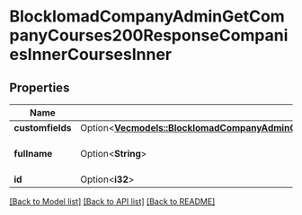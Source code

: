 # BlockIomadCompanyAdminGetCompanyCourses200ResponseCompaniesInnerCoursesInner

## Properties

Name | Type | Description | Notes
------------ | ------------- | ------------- | -------------
**customfields** | Option<[**Vec<models::BlockIomadCompanyAdminGetCompanyCourses200ResponseCompaniesInnerCoursesInnerCustomfieldsInner>**](block_iomad_company_admin_get_company_courses_200_response_companies_inner_courses_inner_customfields_inner.md)> |  | [optional]
**fullname** | Option<**String**> | Course full name | [optional][default to null]
**id** | Option<**i32**> | Course ID | [optional]

[[Back to Model list]](../README.md#documentation-for-models) [[Back to API list]](../README.md#documentation-for-api-endpoints) [[Back to README]](../README.md)


